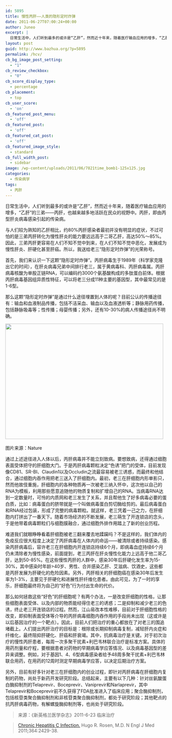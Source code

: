 ```yaml
---
id: 5895
title: 慢性丙肝——人类的隐形定时炸弹
date: 2011-06-27T07:00:24+00:00
author: Juneo
excerpt: |
  日常生活中，人们听到最多的或许是“乙肝”，然而近十年来，随着医疗输血应用的增多，“乙肝”的三弟——丙肝，也越来越多地活跃在民众的视野中。丙肝，即由丙型肝炎病毒感染引起的传染病。
layout: post
guid: http://www.bazhua.org/?p=5895
permalink: /hcv/
cb_bg_image_post_setting:
  - "1"
cb_review_checkbox:
  - "0"
cb_score_display_type:
  - percentage
cb_placement:
  - top
cb_user_score:
  - 'on'
cb_featured_post_menu:
  - 'off'
cb_featured_post:
  - 'off'
cb_featured_cat_post:
  - 'off'
cb_featured_image_style:
  - standard
cb_full_width_post:
  - sidebar
image: /wp-content/uploads/2011/06/7821time_bomb1-125x125.jpg
categories:
  - 传染病学
tags:
  - 丙肝
---
```

日常生活中，人们听到最多的或许是“乙肝”，然而近十年来，随着医疗输血应用的增多，“乙肝”的三弟——丙肝，也越来越多地活跃在民众的视野中。丙肝，即由丙型肝炎病毒感染引起的传染病。

与人们较为熟知的乙肝相比，约80%丙肝感染者最初并没有明显的症状，不过可怕的是三弟丙肝转化为慢性肝炎的能力要远远高于二哥乙肝，高达50%～85%。因此，三弟丙肝更容易在人们不知不觉中到来，在人们不知不觉中恶化，发展成为慢性肝炎、肝硬化甚至肝癌。所以，我送给老三“隐形定时炸弹”的光荣称号。

首先，我们来认识一下这颗“隐形定时炸弹”。丙肝病毒生于1989年（科学家克隆出它的时间），在肝炎病毒兄弟中间排行老三，属于黄病毒科、丙肝病毒属。丙肝病毒核酸为单股正链RNA，可以编码约3000个氨基酸构成的多肽蛋白前体。根据丙肝病毒基因组异质性特征，可以将老三分成11种主要的基因型，其中最常见的是1-6型。

那么这颗“隐形定时炸弹”是通过什么途径埋置到人体的呢？目前公认的传播途径有：输血和血液制品传播，包括不洁采血、输血以及血液透析等；静脉用药传播，包括静脉吸毒等；性传播；母婴传播；另外，还有10-30%的病人传播途径尚不明确。

<div id="attachment_5910" style="width: 503px" class="wp-caption aligncenter">
  <a href="http://www.nature.com/nrmicro/journal/v5/n6/fig_tab/nrmicro1645_F1.html"><img class="size-full wp-image-5910 " src="/wp-content/uploads/2011/06/nrmicro1645-f1.jpg" alt="" width="493" height="359" srcset="/wp-content/uploads/2011/06/nrmicro1645-f1.jpg 705w, /wp-content/uploads/2011/06/nrmicro1645-f1-150x109.jpg 150w, /wp-content/uploads/2011/06/nrmicro1645-f1-300x218.jpg 300w" sizes="(max-width: 493px) 100vw, 493px" /></a>
  
  <p class="wp-caption-text">
    图片来源：Nature
  </p>
</div>

通过上述途径进入人体以后，丙肝病毒并不能立刻致病。要想致病，还得通过细胞表面受体把守的肝细胞大门。于是丙肝病毒颗粒决定“色诱”把门的受体，目前发现像CD81、SR-BI、Claudin1以及Occludin之流最容易被老三诱惑，而最终和他结合，通过细胞内吞作用把老三送入了肝细胞内。最初，老三在肝细胞内形单影只，然而他故伎重施，肝细胞内的各种物质再一次被老三纳入怀中，这次他以自己的RNA为模板，利用那些愿意追随他的物质复制和扩增自己的RNA。当病毒RNA达到一定数量时，可怜的内质网和老三发生了关系，并且帮他生了好多病毒必要的蛋白质，比如：病毒蛋白的脐带就是一个叫做病毒蛋白剪切酶给剪的。最后病毒蛋白和RNA经过包装，形成了完整的病毒颗粒。就这样，老三凭着一己之力，在肝细胞内打拼出了一番天下。随着市场经济的不断发展，老三萌生了开连锁店的念头，于是他带着病毒颗粒们与细胞膜融合，通过细胞外排作用踏上了新的创业历程。

难道我们就眼睁睁看着肝细胞被老三翻来覆去地蹂躏吗？不是这样的，我们体内的免疫反应很大程度上决定了丙肝病毒在人体内的命运——被清除或者持续感染。感染丙肝病毒后，容许老三在肝细胞内开连锁店持续6个月，即病毒血症持续6个月仍未清除者为慢性感染，前面提到，老三丙肝在肝炎慢性化能力上远高于他二哥乙肝，达到50-85%。在这些慢性丙肝的人群中，感染30年后肝硬化发生率为15-30%，其中感染时年龄>40岁、男性、合并感染乙肝、艾滋病、饮酒史，这些都是丙肝发展为肝硬化的危险因素。另外，丙肝相关的肝细胞癌在感染30年后发生率为1-3%，主要见于肝硬化和进展性肝纤维化患者。由此可见，为了一时的享乐，肝细胞最终将为自己的“好色”行为付出生命的代价。

那么如何拯救这些“好色”的肝细胞呢？有两个办法，一是改变肝细胞的性格，让那些细胞表面受体、以及内部的物质能经得住老三的诱惑；二是抑制和减少老三的色诱，终止老三开连锁店的过程。然而，江山易改本性难移，目前对于肝细胞性格的改变，即抑制表面受体等介导的丙肝病毒细胞内吞作用的手段尚未出现（这或许是以后基因治疗的一个靶点）。因此，目前人们把治疗的重心都放在了对老三的围追堵截上。人们提出丙肝治疗的目标是：根除或长期抑制病毒复制，减轻肝内炎症和纤维化，最终阻抑肝硬化、肝癌和肝衰竭。其中，抗病毒治疗是关键。对于初次治疗的慢性丙肝患者，每周一次多聚干扰素+利巴韦林联合治疗是标准方案。具体的用药剂量和疗程，要根据患者对药物的早期病毒学应答情况、以及病毒基因型的差异来调整。例如，对于基因1、4、6型病毒感染者给予48周多聚干扰素+利巴韦林联合用药，在用药的12周时测定早期病毒学应答，以决定后期治疗方案。

另外，目前有好多针对老三在肝细胞内的创业过程，即针对丙肝病毒在肝细胞内复制的药物，尚处于新药开发研究阶段。总结起来，主要有以下几种：针对丝氨酸蛋白酶抑制剂的Telaprevir、Boceprevir、Vaniprevir和Narlaprevir，其中Telaprevir和Boceprevir前不久获得了FDA批准进入了临床应用；聚合酶抑制剂，包括核苷类聚合酶抑制剂和非核苷类聚合酶抑制剂，都处于研究阶段；其他靶点的抗丙肝病毒药物，有解螺旋酶抑制剂等，也尚处于研究阶段。

> 来源：《新英格兰医学杂志》2011-6-23 临床治疗
  
>  [Chronic Hepatitis C Infection.](http://www.nejm.org/doi/full/10.1056/NEJMcp1006613) Hugo R. Rosen, M.D. N Engl J Med 2011;364:2429-38.

